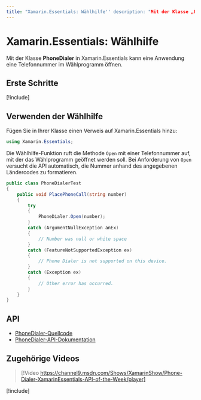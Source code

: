 ```yaml
---
title: "Xamarin.Essentials: Wählhilfe'' description: "Mit der Klasse „PhoneDialer“ in Xamarin.Essentials kann eine Anwendung eine Telefonnummer im Wählprogramm öffnen." ms.assetid: E7457942-4D7B-4195-A2FF-417919B9537F author: jamesmontemagno ms.custom: video ms.author: jamont ms.date: 07/02/2019 no-loc: [Xamarin.Forms, Xamarin.Essentials]
---
```


# <a name="xamarinessentials-phone-dialer"></a>Xamarin.Essentials: Wählhilfe

Mit der Klasse **PhoneDialer** in Xamarin.Essentials kann eine Anwendung eine Telefonnummer im Wählprogramm öffnen.

## <a name="get-started"></a>Erste Schritte

[!include[](~/essentials/includes/get-started.md)]

## <a name="using-phone-dialer"></a>Verwenden der Wählhilfe

Fügen Sie in Ihrer Klasse einen Verweis auf Xamarin.Essentials hinzu:

```csharp
using Xamarin.Essentials;
```

Die Wählhilfe-Funktion ruft die Methode `Open` mit einer Telefonnummer auf, mit der das Wählprogramm geöffnet werden soll. Bei Anforderung von `Open` versucht die API automatisch, die Nummer anhand des angegebenen Ländercodes zu formatieren.

```csharp
public class PhoneDialerTest
{
    public void PlacePhoneCall(string number)
    {
        try
        {
            PhoneDialer.Open(number);
        }
        catch (ArgumentNullException anEx)
        {
            // Number was null or white space
        }
        catch (FeatureNotSupportedException ex)
        {
            // Phone Dialer is not supported on this device.
        }
        catch (Exception ex)
        {
            // Other error has occurred.
        }
    }
}
```

## <a name="api"></a>API

- [PhoneDialer-Quellcode](https://github.com/xamarin/Essentials/tree/master/Xamarin.Essentials/PhoneDialer)
- [PhoneDialer-API-Dokumentation](xref:Xamarin.Essentials.PhoneDialer)

## <a name="related-video"></a>Zugehörige Videos

> [!Video https://channel9.msdn.com/Shows/XamarinShow/Phone-Dialer-XamarinEssentials-API-of-the-Week/player]

[!include[](~/essentials/includes/xamarin-show-essentials.md)]
